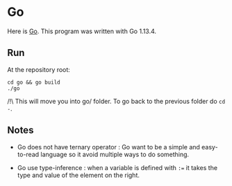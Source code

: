 # Go

Here is [Go](https://golang.org/).
This program was written with Go 1.13.4.

## Run

At the repository root:
```
cd go && go build
./go
```

/!\ This will move you into go/ folder. To go back to the previous folder do `cd -`.

## Notes

- Go does not have ternary operator : Go want to be a simple and easy-to-read language so it avoid multiple ways to do something.

- Go use type-inference : when a variable is defined with `:=` it takes the type and value of the element on the right.
